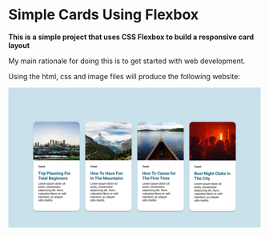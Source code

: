# Simple Cards Using Flexbox

**This is a simple project that uses CSS Flexbox to build a responsive card layout**

My main rationale for doing this is to get started with web development.

Using the html, css and image files will produce the following website:

![Website Image](./simple-cards-flexbox.png)

